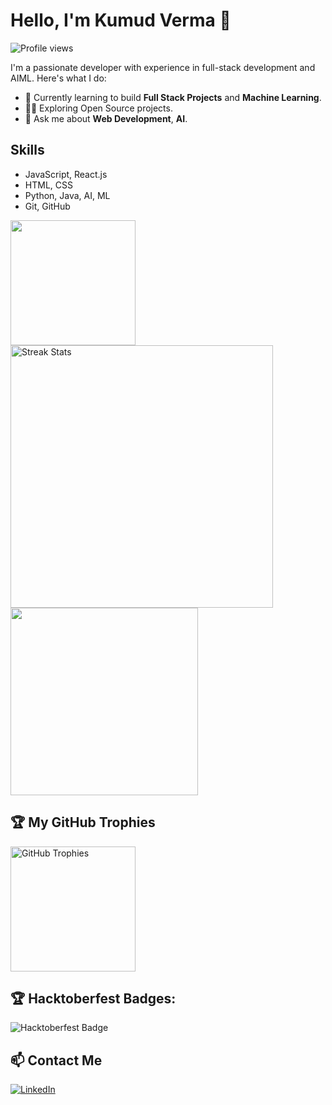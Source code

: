 # Hello, I'm Kumud Verma 👋

![Profile views](https://komarev.com/ghpvc/?username=KUMUD-TECH)

I'm a passionate developer with experience in full-stack development and AIML. Here's what I do:

- 🌱 Currently learning to build **Full Stack Projects** and **Machine Learning**.
- 👨‍💻 Exploring Open Source projects.
- 💬 Ask me about **Web Development**, **AI**.

## Skills
- JavaScript, React.js 
- HTML, CSS 
- Python, Java, AI, ML
- Git, GitHub
    
  
<a href="https://github.com/KUMUD-TECH">
  <img height=200 align="center" src="https://github-readme-stats.vercel.app/api?username=KUMUD-TECH&show_icons=true&theme=light" />
</a>

<img width="420em" src="https://github-readme-streak-stats.herokuapp.com/?user=KUMUD-TECH&theme=midnight-purple" alt="Streak Stats"/>

<a href="https://github.com/KUMUD-TECH">
  <img width=300 align="center" src="https://github-readme-stats.vercel.app/api/top-langs/?username=KUMUD-TECH&layout=pie" />
</a>

## 🏆 My GitHub Trophies
<a href="https://github.com/KUMUD-TECH">
  <img height=200 align="center" src="https://github-profile-trophy.vercel.app/?username=KUMUD-TECH&theme=transparent" alt="GitHub Trophies" />
</a>


## 🏆 Hacktoberfest Badges:
![Hacktoberfest Badge](https://holopin.me/@kumudtech)


## 📫 Contact Me
[![LinkedIn](https://img.shields.io/badge/LinkedIn-blue?logo=linkedin&logoColor=white&style=for-the-badge)](https://www.linkedin.com/in/kumud-verma-1sd9)




